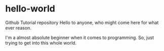 # hello-world
Github Tutorial repository
Hello to anyone, who might come here for what ever reason.

I'm a almost absolute beginner when it comes to programming. So, just trying to get into this whole world.
